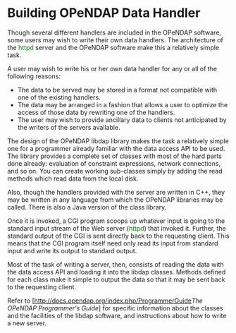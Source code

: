 # Building OPeNDAP Data Handler

Though several different handlers are included in the OPeNDAP software,
some users may wish to write their own data handlers. The architecture
of the <font color='green'>httpd</font> server and the OPeNDAP software
make this a relatively simple task.

A user may wish to write his or her own data handler for any or all of
the following reasons:

- The data to be served may be stored in a format not compatible with
  one of the existing handlers.
- The data may be arranged in a fashion that allows a user to optimize
  the access of those data by rewriting one of the handlers.
- The user may wish to provide ancillary data to clients not anticipated
  by the writers of the servers available.

The design of the OPeNDAP libdap library makes the task a relatively
simple one for a programmer already familiar with the data access API to
be used. The library provides a complete set of classes with most of the
hard parts done already: evaluation of constraint expressions, network
connections, and so on. You can create working sub-classes simply by
adding the read methods which read data from the local disk.

Also, though the handlers provided with the server are written in C++,
they may be written in any language from which the OPeNDAP libraries may
be called. There is also a Java version of the class library.

Once it is invoked, a CGI program scoops up whatever input is going to
the standard input stream of the Web server
(<font color='green'>httpd</font>) that invoked it. Further, the
standard output of the CGI is sent directly back to the requesting
client. This means that the CGI program itself need only read its input
from standard input and write its output to standard output.

Most of the task of writing a server, then, consists of reading the data
with the data access API and loading it into the libdap classes. Methods
defined for each class make it simple to output the data so that it may
be sent back to the requesting client.

Refer to \[<http://docs.opendap.org/index.php/ProgrammerGuide><cite>The
OPeNDAP Programmer's Guide</cite>\] for specific information about the
classes and the facilities of the libdap software, and instructions
about how to write a new server.